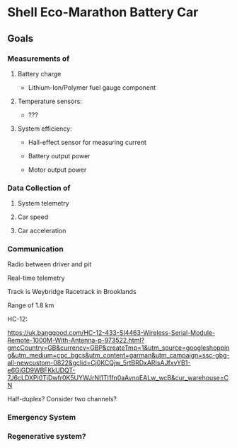 # Shell Eco-Marathon Battery Car

## Goals

### Measurements of

1. Battery charge

    * Lithium-Ion/Polymer fuel gauge component

2. Temperature sensors:

    * ???

3. System efficiency:

    * Hall-effect sensor for measuring current

    * Battery output power

    * Motor output power

### Data Collection of

1. System telemetry

2. Car speed

3. Car acceleration

### Communication

Radio between driver and pit

Real-time telemetry

Track is Weybridge Racetrack in Brooklands

Range of 1.8 km

HC-12:

<https://uk.banggood.com/HC-12-433-SI4463-Wireless-Serial-Module-Remote-1000M-With-Antenna-p-973522.html?gmcCountry=GB&currency=GBP&createTmp=1&utm_source=googleshopping&utm_medium=cpc_bgcs&utm_content=garman&utm_campaign=ssc-gbg-all-newcustom-0822&gclid=Cj0KCQjw_5rtBRDxARIsAJfxvYB1-e6GiGD9WBFKkUDQT-7J6cLDXPi0TjDwfr0K5UYWJrNI1Tl1fn0aAvnoEALw_wcB&cur_warehouse=CN>

Half-duplex? Consider two channels?

### Emergency System

### Regenerative system?